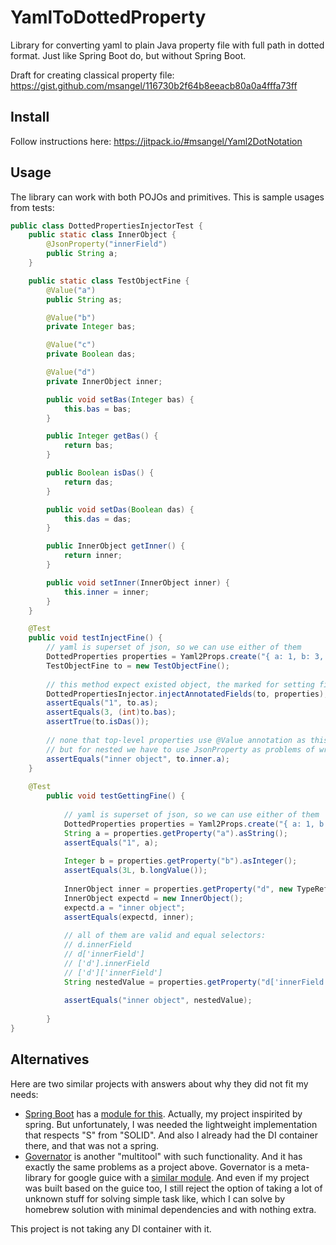 # YamlToDottedProperty
Library for converting yaml to plain Java property file with full path in dotted format. Just like Spring Boot do, but without Spring Boot.


Draft for creating classical property file: https://gist.github.com/msangel/116730b2f64b8eeacb80a0a4fffa73ff

## Install
Follow instructions here: https://jitpack.io/#msangel/Yaml2DotNotation

## Usage
The library can work with both POJOs and primitives. 
This is sample usages from tests:
```java
public class DottedPropertiesInjectorTest {
    public static class InnerObject {
        @JsonProperty("innerField")
        public String a;
    }

    public static class TestObjectFine {
        @Value("a")
        public String as;

        @Value("b")
        private Integer bas;

        @Value("c")
        private Boolean das;

        @Value("d")
        private InnerObject inner;

        public void setBas(Integer bas) {
            this.bas = bas;
        }

        public Integer getBas() {
            return bas;
        }

        public Boolean isDas() {
            return das;
        }

        public void setDas(Boolean das) {
            this.das = das;
        }

        public InnerObject getInner() {
            return inner;
        }

        public void setInner(InnerObject inner) {
            this.inner = inner;
        }
    }

    @Test
    public void testInjectFine() {
        // yaml is superset of json, so we can use either of them
        DottedProperties properties = Yaml2Props.create("{ a: 1, b: 3, c: true, d: { innerField : 'inner object'}}");
        TestObjectFine to = new TestObjectFine();
        
        // this method expect existed object, the marked for setting fields must be accessible for that(not final and public/have setter )  
        DottedPropertiesInjector.injectAnnotatedFields(to, properties);
        assertEquals("1", to.as);
        assertEquals(3, (int)to.bas);
        assertTrue(to.isDas());
        
        // none that top-level properties use @Value annotation as this object is utilazed by our library
        // but for nested we have to use JsonProperty as problems of writing proper type for value is Jackson responsibility
        assertEquals("inner object", to.inner.a);
    }
    
    @Test
        public void testGettingFine() {
        
            // yaml is superset of json, so we can use either of them
            DottedProperties properties = Yaml2Props.create("{ a: 1, b: 3, c: true, d: { innerField : 'inner object'}}");
            String a = properties.getProperty("a").asString();
            assertEquals("1", a);
    
            Integer b = properties.getProperty("b").asInteger();
            assertEquals(3L, b.longValue());
    
            InnerObject inner = properties.getProperty("d", new TypeReference<InnerObject>() {}); // can be generics
            InnerObject expectd = new InnerObject();
            expectd.a = "inner object";
            assertEquals(expectd, inner);
    
            // all of them are valid and equal selectors:
            // d.innerField
            // d['innerField']
            // ['d'].innerField
            // ['d']['innerField']
            String nestedValue = properties.getProperty("d['innerField']", String.class); // value will be converted to needed type, if conversion is possible
    
            assertEquals("inner object", nestedValue);
    
        }
}
```

## Alternatives
Here are two similar projects with answers about why they did not fit my needs:
* [Spring Boot](https://github.com/spring-projects/spring-boot) has a [module for this](https://github.com/spring-projects/spring-boot/wiki/Spring-Boot-Configuration-Binding). Actually, my project inspirited by spring. But unfortunately, I was needed the lightweight implementation that respects "S" from "SOLID". And also I already had the DI container there, and that was not a spring. 
* [Governator](https://github.com/Netflix/governator) is another "multitool" with such functionality. And it has exactly the same problems as a project above. Governator is a meta-library for google guice with a [similar module](https://github.com/Netflix/governator/wiki/Configuration-Mapping). And even if my project was built based on the guice too, I still reject the option of taking a lot of unknown stuff for solving simple task like, which I can solve by homebrew solution with minimal dependencies and with nothing extra.

This project is not taking any DI container with it. 
